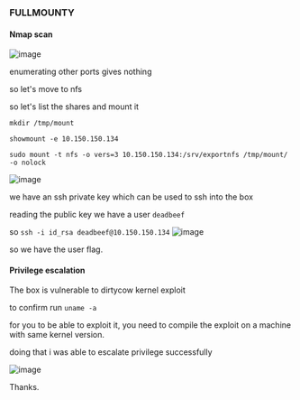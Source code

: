### FULLMOUNTY

#### Nmap scan

![image](https://github.com/0xVenus/0xVenus.github.io/assets/97831939/dd23e073-c340-45ae-a2e2-dd28af07eaed)

enumerating other ports gives nothing

so let's move to nfs

so let's list the shares and mount it

```mkdir /tmp/mount```

```showmount -e 10.150.150.134```

```sudo mount -t nfs -o vers=3 10.150.150.134:/srv/exportnfs /tmp/mount/ -o nolock```

![image](https://github.com/0xVenus/0xVenus.github.io/assets/97831939/23fda0de-c7d7-47fa-adc2-f7896d027f0f)

we have an ssh private key which can be used to ssh into the box

reading the public key we have a user ```deadbeef```

so ```ssh -i id_rsa deadbeef@10.150.150.134```
![image](https://github.com/0xVenus/0xVenus.github.io/assets/97831939/c9e63b9b-276b-46c1-ac5c-4594ec4a7c93)

so we have the user flag.

#### Privilege escalation

The box is vulnerable to dirtycow kernel exploit

to confirm run ```uname -a```

for you to be able to exploit it, you need to compile the exploit on a machine with same kernel version.

doing that i was able to escalate privilege successfully

![image](https://github.com/0xVenus/0xVenus.github.io/assets/97831939/39f5c047-110a-4ce5-a0fe-1e83b94f5b72)


Thanks.


